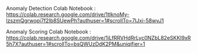 Anomaly Detection Colab Notebook : https://colab.research.google.com/drive/1tlknoMy-lzszmQgrwopj7f2Ib8SUewPh?authuser=1#scrollTo=7IJxi-58wvJ1


Anomaly Scoring Colab Notebook : https://colab.research.google.com/drive/1iLfRRVHdRrLyc0NZbL82eSKKI9xR5h7X?authuser=1#scrollTo=bsQWUzDdK2PM&uniqifier=1